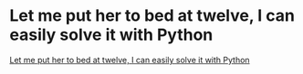 # Let me put her to bed at twelve, I can easily solve it with Python
[Let me put her to bed at twelve, I can easily solve it with Python](https://aiwithcloud.com/2022/09/16/let_me_put_her_to_bed_at_twelve_i_can_easily_solve_it_with_python/)